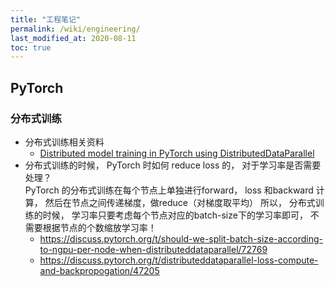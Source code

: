 ```yaml
---
title: "工程笔记"
permalink: /wiki/engineering/
last_modified_at: 2020-08-11
toc: true
---
```


## PyTorch

### 分布式训练  
- 分布式训练相关资料  
  - [Distributed model training in PyTorch using DistributedDataParallel](https://spell.ml/blog/pytorch-distributed-data-parallel-XvEaABIAAB8Ars0e)
- 分布式训练的时候， PyTorch 时如何 reduce loss 的， 对于学习率是否需要处理？  
  PyTorch 的分布式训练在每个节点上单独进行forward， loss 和backward 计算， 然后在节点之间传递梯度，做reduce（对梯度取平均）
  所以， 分布式训练的时候， 学习率只要考虑每个节点对应的batch-size下的学习率即可， 不需要根据节点的个数缩放学习率！
  - https://discuss.pytorch.org/t/should-we-split-batch-size-according-to-ngpu-per-node-when-distributeddataparallel/72769
  - https://discuss.pytorch.org/t/distributeddataparallel-loss-compute-and-backpropogation/47205
